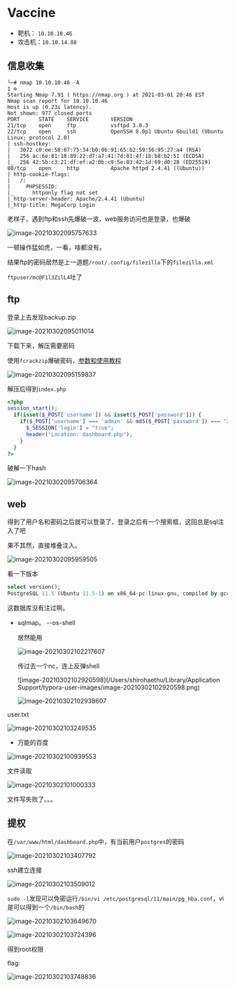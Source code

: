 # Vaccine



-   靶机： `10.10.10.46`
-   攻击机：`10.10.14.88`





## 信息收集



```shell
└─# nmap 10.10.10.46 -A                                                                                                                                                    1 ⚙
Starting Nmap 7.91 ( https://nmap.org ) at 2021-03-01 20:46 EST
Nmap scan report for 10.10.10.46
Host is up (0.23s latency).
Not shown: 977 closed ports
PORT      STATE    SERVICE       VERSION
21/tcp    open     ftp           vsftpd 3.0.3
22/tcp    open     ssh           OpenSSH 8.0p1 Ubuntu 6build1 (Ubuntu Linux; protocol 2.0)
| ssh-hostkey: 
|   3072 c0:ee:58:07:75:34:b0:0b:91:65:b2:59:56:95:27:a4 (RSA)
|   256 ac:6e:81:18:89:22:d7:a7:41:7d:81:4f:1b:b8:b2:51 (ECDSA)
|_  256 42:5b:c3:21:df:ef:a2:0b:c9:5e:03:42:1d:69:d0:28 (ED25519)
80/tcp    open     http          Apache httpd 2.4.41 ((Ubuntu))
| http-cookie-flags: 
|   /: 
|     PHPSESSID: 
|_      httponly flag not set
|_http-server-header: Apache/2.4.41 (Ubuntu)
|_http-title: MegaCorp Login
```

老样子，遇到ftp和ssh先爆破一波，web服务访问也是登录，也爆破

![image-20210302095757633](https://gitee.com/ethustdout/pics/raw/master/uPic/image-20210302095757633.png)

一顿操作猛如虎，一看，啥都没有。

结果ftp的密码居然是上一道题`/root/.config/filezilla`下的`filezilla.xml`

`ftpuser/mc@F1l3ZilL4`吐了



## ftp

登录上去发现backup.zip

![image-20210302095011014](https://gitee.com/ethustdout/pics/raw/master/uPic/image-20210302095011014.png)

下载下来，解压需要密码

使用`fcrackzip`爆破密码，[参数和使用教程](https://blog.csdn.net/weixin_43272781/article/details/100751375)

![image-20210302095159837](https://gitee.com/ethustdout/pics/raw/master/uPic/image-20210302095159837.png)

解压后得到`index.php`

```php
<?php
session_start();
  if(isset($_POST['username']) && isset($_POST['password'])) {
    if($_POST['username'] === 'admin' && md5($_POST['password']) === "2cb42f8734ea607eefed3b70af13bbd3") {
      $_SESSION['login'] = "true";
      header("Location: dashboard.php");
    }
  }
?>
```

破解一下hash

![image-20210302095706364](https://gitee.com/ethustdout/pics/raw/master/uPic/image-20210302095706364.png)



## web

得到了用户名和密码之后就可以登录了，登录之后有一个搜索框，这回总是sql注入了吧

果不其然，直接堆叠注入。

![image-20210302095959505](https://gitee.com/ethustdout/pics/raw/master/uPic/image-20210302095959505.png)

看一下版本

```sql
select version();
PostgreSQL 11.5 (Ubuntu 11.5-1) on x86_64-pc-linux-gnu, compiled by gcc (Ubuntu 9.1.0-9ubuntu2) 9.1.0, 64-bit
```

这数据库没有注过啊。

-   sqlmap。 --os-shell

    居然能用

    ![image-20210302102217607](https://gitee.com/ethustdout/pics/raw/master/uPic/image-20210302102217607.png)

    传过去一个nc，连上反弹shell

    ![image-20210302102920598](/Users/shirohaethu/Library/Application Support/typora-user-images/image-20210302102920598.png)

    ![image-20210302102938607](https://gitee.com/ethustdout/pics/raw/master/uPic/image-20210302102938607.png)

user.txt

![image-20210302103249535](https://gitee.com/ethustdout/pics/raw/master/uPic/image-20210302103249535.png)



-   万能的百度

![image-20210302100939553](https://gitee.com/ethustdout/pics/raw/master/uPic/image-20210302100939553.png)

文件读取

![image-20210302101000333](https://gitee.com/ethustdout/pics/raw/master/uPic/image-20210302101000333.png)

文件写失败了。。。



## 提权

在`/var/www/html/dashboard.php`中，有当前用户`postgres`的密码

![image-20210302103407792](https://gitee.com/ethustdout/pics/raw/master/uPic/image-20210302103407792.png)

ssh建立连接

![image-20210302103509012](https://gitee.com/ethustdout/pics/raw/master/uPic/image-20210302103509012.png)

`sudo -l`发现可以免密运行`/bin/vi /etc/postgresql/11/main/pg_hba.conf`，vi 是可以得到一个`/bin/bash`的

![image-20210302103649670](https://gitee.com/ethustdout/pics/raw/master/uPic/image-20210302103649670.png)

![image-20210302103724396](https://gitee.com/ethustdout/pics/raw/master/uPic/image-20210302103724396.png)

得到root权限

flag:

![image-20210302103748836](https://gitee.com/ethustdout/pics/raw/master/uPic/image-20210302103748836.png)


